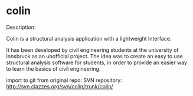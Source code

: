 # colin
Description:

Colin is a structural analysis application with a lightweight Interface.

It has been developed by civil engineering students at the university of Innsbruck as an unofficial project. 
The idea was to create an easy to use structural analysis software for students, in order to provide an easier way to learn the basics of civil engineering.

import to git from original repo: SVN repository: http://svn.clazzes.org/svn/colin/trunk/colin/
